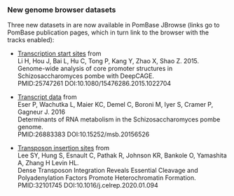 ### New genome browser datasets

<!-- pombase_flags: frontpage -->
<!-- newsfeed_thumbnail: browser.png -->

Three new datasets in are now available in PomBase JBrowse (links go
to PomBase publication pages, which in turn link to the browser with
the tracks enabled):

- [Transcription start sites](https://www.pombase.org/reference/PMID:25747261) from \
  Li H, Hou J, Bai L, Hu C, Tong P, Kang Y, Zhao X, Shao Z. 2015. \
  Genome-wide analysis of core promoter structures in Schizosaccharomyces pombe with DeepCAGE. \
  PMID:25747261 DOI:10.1080/15476286.2015.1022704

- [Transcript data](https://www.pombase.org/reference/PMID:26883383) from \
  Eser P, Wachutka L, Maier KC, Demel C, Boroni M, Iyer S, Cramer P, Gagneur J. 2016 \
  Determinants of RNA metabolism in the Schizosaccharomyces pombe genome. \
  PMID:26883383 DOI:10.15252/msb.20156526

- [Transposon insertion sites](https://www.pombase.org/reference/PMID:32101745) from \
  Lee SY, Hung S, Esnault C, Pathak R, Johnson KR, Bankole O, Yamashita A, Zhang H Levin HL. \
  Dense Transposon Integration Reveals Essential Cleavage and Polyadenylation Factors Promote Heterochromatin Formation. \
  PMID:32101745 DOI:10.1016/j.celrep.2020.01.094
